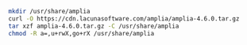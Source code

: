 ﻿```sh
mkdir /usr/share/amplia
curl -O https://cdn.lacunasoftware.com/amplia/amplia-4.6.0.tar.gz
tar xzf amplia-4.6.0.tar.gz -C /usr/share/amplia
chmod -R a=,u+rwX,go+rX /usr/share/amplia
```
